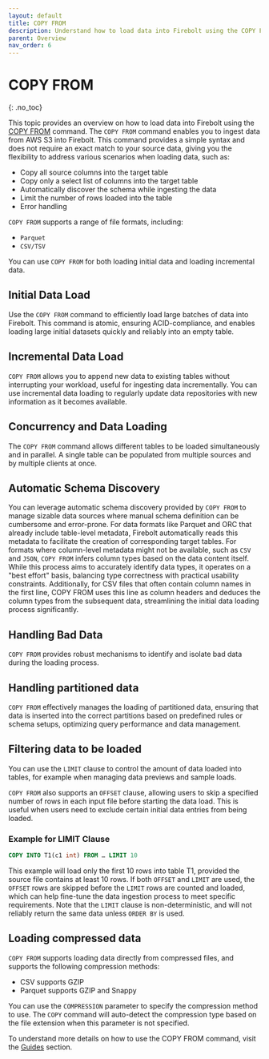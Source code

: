 ```yaml
---
layout: default
title: COPY FROM
description: Understand how to load data into Firebolt using the COPY FROM command
parent: Overview
nav_order: 6
---
```

# COPY FROM
{: .no_toc}

This topic provides an overview on how to load data into Firebolt using the [COPY FROM](../sql_reference/commands/data-management/copy-from.md) command. The `COPY FROM` command enables you to ingest data from AWS S3 into Firebolt.  This command provides a simple syntax and does not require an exact match to your source data, giving you the flexibility to address various scenarios when loading data, such as:

* Copy all source columns into the target table
* Copy only a select list of columns into the target table
* Automatically discover the schema while ingesting the data
* Limit the number of rows loaded into the table
* Error handling

`COPY FROM` supports a range of file formats, including:

* `Parquet`
* `CSV/TSV`

You can use `COPY FROM` for both loading initial data and loading incremental data.

## Initial Data Load
Use the `COPY FROM` command to efficiently load large batches of data into Firebolt. This command is atomic, ensuring ACID-compliance, and enables loading large initial datasets quickly and reliably into an empty table.

## Incremental Data Load
`COPY FROM` allows you to append new data to existing tables without interrupting your workload, useful for ingesting data incrementally. You can use incremental data loading to regularly update data repositories with new information as it becomes available.

## Concurrency and Data Loading
The `COPY FROM` command allows different tables to be loaded simultaneously and in parallel. A single table can be populated from multiple sources and by multiple clients at once. 

## Automatic Schema Discovery
You can leverage automatic schema discovery provided by `COPY FROM`  to manage sizable data sources where manual schema definition can be cumbersome and error-prone. For data formats like Parquet and ORC that already include table-level metadata, Firebolt automatically reads this metadata to facilitate the creation of corresponding target tables. For formats where column-level metadata might not be available, such as `CSV` and `JSON`, `COPY FROM` infers column types based on the data content itself. While this process aims to accurately identify data types, it operates on a "best effort" basis, balancing type correctness with practical usability constraints. Additionally, for CSV files that often contain column names in the first line, COPY FROM uses this line as column headers and deduces the column types from the subsequent data, streamlining the initial data loading process significantly. 

## Handling Bad Data
`COPY FROM` provides robust mechanisms to identify and isolate bad data during the loading process.

## Handling partitioned data
`COPY FROM` effectively manages the loading of partitioned data, ensuring that data is inserted into the correct partitions based on predefined rules or schema setups, optimizing query performance and data management.

## Filtering data to be loaded
You can use the `LIMIT` clause to control the amount of data loaded into tables, for example when managing data previews and sample loads. 

`COPY FROM` also supports an `OFFSET` clause, allowing users to skip a specified number of rows in each input file before starting the data load. This is useful when users need to exclude certain initial data entries from being loaded.

### Example for LIMIT Clause

```sql
COPY INTO T1(c1 int) FROM … LIMIT 10
```
This example will load only the first 10 rows into table T1, provided the source file contains at least 10 rows. If both `OFFSET` and `LIMIT` are used, the `OFFSET` rows are skipped before the `LIMIT` rows are counted and loaded, which can help fine-tune the data ingestion process to meet specific requirements.  Note that the `LIMIT` clause is non-deterministic, and will not reliably return the same data unless `ORDER BY` is used.

## Loading compressed data
`COPY FROM` supports loading data directly from compressed files, and supports the following compression methods:

* CSV supports GZIP
* Parquet supports GZIP and Snappy

You can use the `COMPRESSION` parameter to specify the compression method to use.
The `COPY` command will auto-detect the compression type based on the file extension when this parameter is not specified.

To understand more details on how to use the COPY FROM command, visit the [Guides](../Guides/copy-from.md) section.







